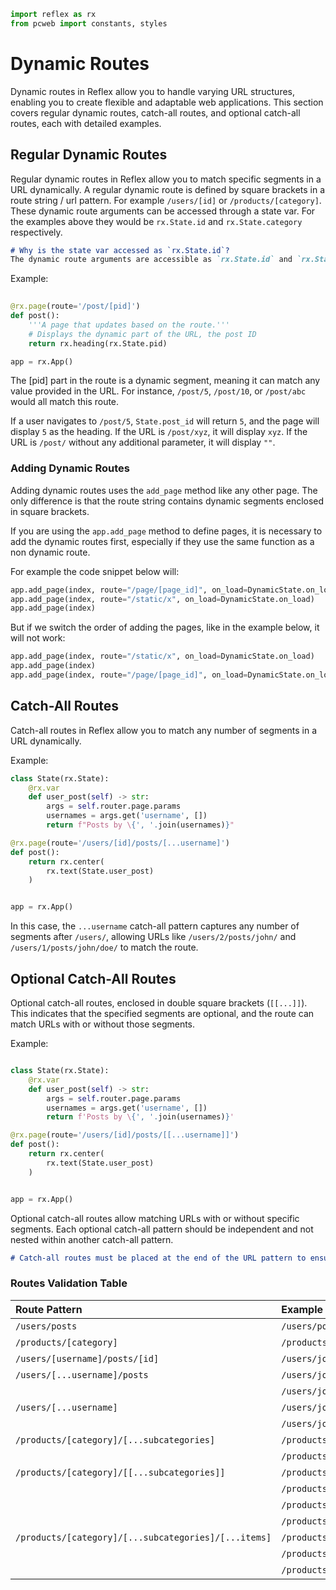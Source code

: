 ```python exec
import reflex as rx
from pcweb import constants, styles
```


# Dynamic Routes

Dynamic routes in Reflex allow you to handle varying URL structures, enabling you to create flexible
and adaptable web applications. This section covers regular dynamic routes, catch-all routes,
and optional catch-all routes, each with detailed examples.

## Regular Dynamic Routes

Regular dynamic routes in Reflex allow you to match specific segments in a URL dynamically. A regular dynamic route is defined by square brackets in a route string / url pattern. For example `/users/[id]` or `/products/[category]`. These dynamic route arguments can be accessed through a state var. For the examples above they would be `rx.State.id` and `rx.State.category` respectively. 

```md alert info
# Why is the state var accessed as `rx.State.id`?
The dynamic route arguments are accessible as `rx.State.id` and `rx.State.category` here as the var is added to the root state, so that it is accessible from any state.
```

Example:

```python
   
@rx.page(route='/post/[pid]')
def post():
    '''A page that updates based on the route.'''
    # Displays the dynamic part of the URL, the post ID
    return rx.heading(rx.State.pid)

app = rx.App()
```

The [pid] part in the route is a dynamic segment, meaning it can match any value provided in the URL. For instance, `/post/5`, `/post/10`, or `/post/abc` would all match this route.

If a user navigates to `/post/5`, `State.post_id` will return `5`, and the page will display `5` as the heading. If the URL is `/post/xyz`, it will display `xyz`. If the URL is `/post/` without any additional parameter, it will display `""`.


### Adding Dynamic Routes

Adding dynamic routes uses the `add_page` method like any other page. The only difference is that the route string contains dynamic segments enclosed in square brackets.


If you are using the `app.add_page` method to define pages, it is necessary to add the dynamic routes first, especially if they use the same function as a non dynamic route.

For example the code snippet below will:

```python
app.add_page(index, route="/page/[page_id]", on_load=DynamicState.on_load)
app.add_page(index, route="/static/x", on_load=DynamicState.on_load)
app.add_page(index)
```

But if we switch the order of adding the pages, like in the example below, it will not work:

```python
app.add_page(index, route="/static/x", on_load=DynamicState.on_load) 
app.add_page(index)
app.add_page(index, route="/page/[page_id]", on_load=DynamicState.on_load)
```


## Catch-All Routes

Catch-all routes in Reflex allow you to match any number of segments in a URL dynamically.

Example:

```python
class State(rx.State):
    @rx.var
    def user_post(self) -> str:
        args = self.router.page.params
        usernames = args.get('username', [])
        return f"Posts by \{', '.join(usernames)}"

@rx.page(route='/users/[id]/posts/[...username]')
def post():
    return rx.center(
        rx.text(State.user_post)
    )


app = rx.App()

```

In this case, the `...username` catch-all pattern captures any number of segments after
`/users/`, allowing URLs like `/users/2/posts/john/` and `/users/1/posts/john/doe/` to match the route.

## Optional Catch-All Routes

Optional catch-all routes, enclosed in double square brackets (`[[...]]`). This indicates that the specified segments
are optional, and the route can match URLs with or without those segments.

Example:

```python

class State(rx.State):
    @rx.var
    def user_post(self) -> str:
        args = self.router.page.params
        usernames = args.get('username', [])
        return f'Posts by \{', '.join(usernames)}'

@rx.page(route='/users/[id]/posts/[[...username]]')
def post():
    return rx.center(
        rx.text(State.user_post)
    )


app = rx.App()

```

Optional catch-all routes allow matching URLs with or without specific segments.
Each optional catch-all pattern should be independent and not nested within another catch-all pattern.

```md alert
# Catch-all routes must be placed at the end of the URL pattern to ensure proper route matching.
```

### Routes Validation Table

| Route Pattern                                         | Example URl                                            |    valid |
|:------------------------------------------------------|:-------------------------------------------------------|---------:|
| `/users/posts`                                        | `/users/posts`                                         |    valid |
| `/products/[category]`                                | `/products/electronics`                                |    valid |
| `/users/[username]/posts/[id]`                       | `/users/john/posts/5`                                  |    valid |
| `/users/[...username]/posts`                          | `/users/john/posts`                                    |  invalid |
|                                                       | `/users/john/doe/posts`                                |  invalid |
| `/users/[...username]`                                | `/users/john/`                                         |    valid |
|                                                       | `/users/john/doe`                                      |    valid |
| `/products/[category]/[...subcategories]`             | `/products/electronics/laptops`                        |    valid |
|                                                       | `/products/electronics/laptops/lenovo`                 |    valid |
| `/products/[category]/[[...subcategories]]`           | `/products/electronics`                                |    valid |
|                                                       | `/products/electronics/laptops`                        |    valid |
|                                                       | `/products/electronics/laptops/lenovo`                 |    valid |
|                                                       | `/products/electronics/laptops/lenovo/thinkpad`        |    valid |
| `/products/[category]/[...subcategories]/[...items]`  | `/products/electronics/laptops`                        |  invalid |
|                                                       | `/products/electronics/laptops/lenovo`                 |  invalid |
|                                                       | `/products/electronics/laptops/lenovo/thinkpad`        |  invalid |
